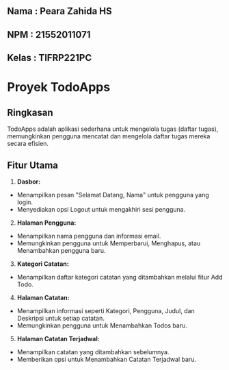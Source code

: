 ## Nama : Peara Zahida HS
## NPM : 21552011071
## Kelas : TIFRP221PC

# Proyek TodoApps

## Ringkasan
TodoApps adalah aplikasi sederhana untuk mengelola tugas (daftar tugas), memungkinkan pengguna mencatat dan mengelola daftar tugas mereka secara efisien.

## Fitur Utama
1. **Dasbor:**
 - Menampilkan pesan "Selamat Datang, Nama" untuk pengguna yang login.
 - Menyediakan opsi Logout untuk mengakhiri sesi pengguna.

2. **Halaman Pengguna:**
 - Menampilkan nama pengguna dan informasi email.
 - Memungkinkan pengguna untuk Memperbarui, Menghapus, atau Menambahkan pengguna baru.

3. **Kategori Catatan:**
 - Menampilkan daftar kategori catatan yang ditambahkan melalui fitur Add Todo.

4. **Halaman Catatan:**
 - Menampilkan informasi seperti Kategori, Pengguna, Judul, dan Deskripsi untuk setiap catatan.
 - Memungkinkan pengguna untuk Menambahkan Todos baru.

5. **Halaman Catatan Terjadwal:**
 - Menampilkan catatan yang ditambahkan sebelumnya.
 - Memberikan opsi untuk Menambahkan Catatan Terjadwal baru.

